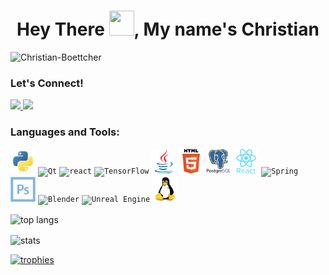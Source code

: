 <h1 align="center">
Hey There <img src="https://media.giphy.com/media/hvRJCLFzcasrR4ia7z/giphy.gif" width="40" height="40">, My name's Christian
</h1>

<p align="left"> <img src="https://komarev.com/ghpvc/?username=Christian-Boettcher&label=Visitors&color=0e75b6&style=flat" alt="Christian-Boettcher" />
</p>

<h3 align="left">
    Let's Connect!
</h3>
<a href="mailto:christian.boettcher89@gmail.com">
    <img src="https://img.shields.io/badge/Gmail-D14836?style=for-the-badge&logo=gmail&logoColor=white"/>
</a> <a href="https://www.linkedin.com/in/christian-l-boettcher/">
    <img src="https://img.shields.io/badge/linkedin-%230077B5.svg?&style=for-the-badge&logo=linkedin&logoColor=white"/>
</a>

<h3 align="left">
    Languages and Tools:
</h3>

<p align="left"> 

<code><img width="40" height="40" src="https://raw.githubusercontent.com/devicons/devicon/master/icons/python/python-original.svg" alt="Python"></code>
<code><img width="40" height="40" src="https://upload.wikimedia.org/wikipedia/commons/0/0b/Qt_logo_2016.svg" alt="Qt"></code>
<code><img width="40" height="40" src="https://www.vectorlogo.zone/logos/opencv/opencv-icon.svg" alt="react"></code>
<code><img width="40" height="40" src="https://www.vectorlogo.zone/logos/tensorflow/tensorflow-icon.svg" alt="TensorFlow"></code>
<code><img width="40" height="40" src="https://raw.githubusercontent.com/devicons/devicon/master/icons/java/java-original.svg" alt="Java"></code>
<code><img width="40" height="40" src="https://raw.githubusercontent.com/devicons/devicon/master/icons/html5/html5-original-wordmark.svg" alt="HTML"></code>
<code><img width="40" height="40" src="https://raw.githubusercontent.com/devicons/devicon/master/icons/postgresql/postgresql-original-wordmark.svg" alt="Postgresql"></code>
<code><img width="40" height="40" src="https://raw.githubusercontent.com/devicons/devicon/master/icons/react/react-original-wordmark.svg" alt="react"></code>
<code><img width="40" height="40" src="https://www.vectorlogo.zone/logos/springio/springio-icon.svg" alt="Spring"></code>
<code><img width="40" height="40" src="https://raw.githubusercontent.com/devicons/devicon/master/icons/photoshop/photoshop-line.svg" alt="Photoshop"></code>
<code><img width="40" height="40" src="https://download.blender.org/branding/community/blender_community_badge_white.svg" alt="Blender"></code>
<code><img width="40" height="40" src="https://raw.githubusercontent.com/kenangundogan/fontisto/036b7eca71aab1bef8e6a0518f7329f13ed62f6b/icons/svg/brand/unreal-engine.svg" alt="Unreal Engine"></code>
<code><img width="40" height="40" src="https://raw.githubusercontent.com/devicons/devicon/master/icons/linux/linux-original.svg" alt="Linux"></code>

</p>

<p>
<img align="center"src="https://github-readme-stats.vercel.app/api/top-langs?username=christian-boettcher&show_icons=true&theme=dark&locale=en&layout=compact" alt="top langs"/>
</p>

<p><img align="center" src="https://github-readme-stats.vercel.app/api?username=Christian-Boettcher&show_icons=true&theme=dark&locale=en" alt="stats" /></p>

<p align="left"> <a href="https://github.com/ryo-ma/github-profile-trophy"><img src="https://github-profile-trophy.vercel.app/?username=christian-boettcher&theme=monokai" alt="trophies" /></a>
</p>
